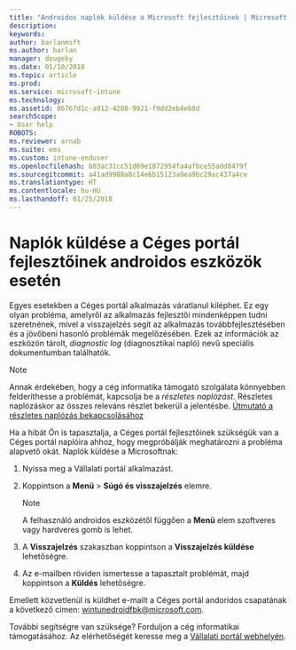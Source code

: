 ```yaml
---
title: "Androidos naplók küldése a Microsoft fejlesztőinek | Microsoft Docs"
description: 
keywords: 
author: barlanmsft
ms.author: barlan
manager: dougeby
ms.date: 01/10/2018
ms.topic: article
ms.prod: 
ms.service: microsoft-intune
ms.technology: 
ms.assetid: 06767d1c-a012-4288-9921-f9dd2eb4eb8d
searchScope:
- User help
ROBOTS: 
ms.reviewer: arnab
ms.suite: ems
ms.custom: intune-enduser
ms.openlocfilehash: b03ac31cc51d69e1872954fa4afbce55add8479f
ms.sourcegitcommit: a41ad9988a8c14e6b15123a9ea9bc29ac437a4ce
ms.translationtype: HT
ms.contentlocale: hu-HU
ms.lasthandoff: 01/25/2018
---
```

# <a name="send-logs-to-the-company-portal-developers-for-android-devices"></a>Naplók küldése a Céges portál fejlesztőinek androidos eszközök esetén

Egyes esetekben a Céges portál alkalmazás váratlanul kiléphet. Ez egy olyan probléma, amelyről az alkalmazás fejlesztői mindenképpen tudni szeretnének, mivel a visszajelzés segít az alkalmazás továbbfejlesztésében és a jövőbeni hasonló problémák megelőzésében. Ezek az információk az eszközön tárolt, _diagnostic log_ (diagnosztikai napló) nevű speciális dokumentumban találhatók.

> [!Note]
> Annak érdekében, hogy a cég informatika támogató szolgálata könnyebben felderíthesse a problémát, kapcsolja be a _részletes naplózást_. Részletes naplózáskor az összes releváns részlet bekerül a jelentésbe. [Útmutató a részletes naplózás bekapcsolásához](use-verbose-logging-to-help-your-it-administrator-fix-device-issues-android.md)

Ha a hibát Ön is tapasztalja, a Céges portál fejlesztőinek szükségük van a Céges portál naplóira ahhoz, hogy megpróbálják meghatározni a probléma alapvető okát. Naplók küldése a Microsoftnak:

1.  Nyissa meg a Vállalati portál alkalmazást.

2.  Koppintson a **Menü** >  **Súgó és visszajelzés** elemre.

    > [!NOTE]
    > A felhasználó androidos eszközétől függően a **Menü** elem szoftveres vagy hardveres gomb is lehet.

3.  A **Visszajelzés** szakaszban koppintson a **Visszajelzés küldése** lehetőségre.

4.  Az e-mailben röviden ismertesse a tapasztalt problémát, majd koppintson a **Küldés** lehetőségre.

Emellett közvetlenül is küldhet e-mailt a Céges portál andoridos csapatának a következő címen: <a href="mailto:wintunedroidfbk@microsoft.com?subject=Send logs to Microsoft&body=Describe the issue you are having.">wintunedroidfbk@microsoft.com</a>. 

További segítségre van szüksége? Forduljon a cég informatikai támogatásához. Az elérhetőségét keresse meg a [Vállalati portál webhelyén](https://portal.manage.microsoft.com#HelpDeskDialog).
